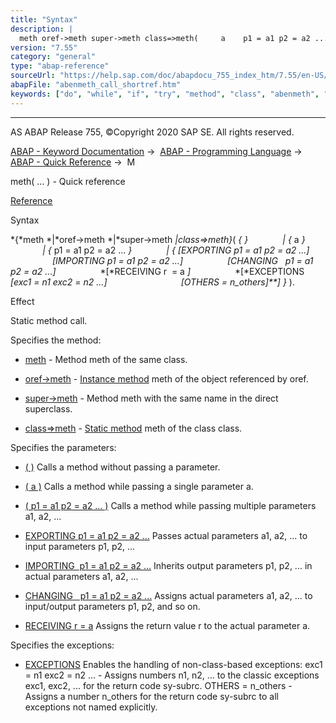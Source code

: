 ```yaml
---
title: "Syntax"
description: |
  meth oref->meth super->meth class=>meth(     a    p1 = a1 p2 = a2 ...    EXPORTING p1 = a1 p2 = a2 ... IMPORTING p1 = a1 p2 = a2 ... CHANGING   p1 = a1 p2 = a2 ... RECEIVING r  = a  EXCEPTIONS exc1 = n1 exc2 = n2 ..
version: "7.55"
category: "general"
type: "abap-reference"
sourceUrl: "https://help.sap.com/doc/abapdocu_755_index_htm/7.55/en-US/abenmeth_call_shortref.htm"
abapFile: "abenmeth_call_shortref.htm"
keywords: ["do", "while", "if", "try", "method", "class", "abenmeth", "call", "shortref"]
---
```


* * *

AS ABAP Release 755, ©Copyright 2020 SAP SE. All rights reserved.

[ABAP - Keyword Documentation](https://help.sap.com/doc/abapdocu_755_index_htm/7.55/en-US/abenabap.htm) →  [ABAP - Programming Language](https://help.sap.com/doc/abapdocu_755_index_htm/7.55/en-US/abenabap_reference.htm) →  [ABAP - Quick Reference](https://help.sap.com/doc/abapdocu_755_index_htm/7.55/en-US/abenabap_shortref.htm) →  M

meth( ... ) - Quick reference

[Reference](https://help.sap.com/doc/abapdocu_755_index_htm/7.55/en-US/abapcall_method_static_short.htm)

Syntax

*{*meth
*|*oref->meth
*|*super->meth
*|*class=>meth*}*( *{* *}*
             *|* *{* a *}*
             *|* *{* p1 = a1 p2 = a2 ... *}*
             *|* *{* *\[*EXPORTING p1 = a1 p2 = a2 ...*\]*
                 *\[*IMPORTING p1 = a1 p2 = a2 ...*\]*
                 *\[*CHANGING   p1 = a1 p2 = a2 ...*\]*
                 *\[*RECEIVING r  = a *\]*
                 *\[*EXCEPTIONS *\[*exc1 = n1 exc2 = n2 ...*\]*
                             *\[*OTHERS = n\_others*\]**\]* *}* ).

Effect

Static method call.

Specifies the method:

-   [meth](https://help.sap.com/doc/abapdocu_755_index_htm/7.55/en-US/abapcall_method_meth_ident_stat.htm) - Method meth of the same class.

-   [oref->meth](https://help.sap.com/doc/abapdocu_755_index_htm/7.55/en-US/abapcall_method_meth_ident_stat.htm) - [Instance method](https://help.sap.com/doc/abapdocu_755_index_htm/7.55/en-US/abeninstance_method_glosry.htm "Glossary Entry") meth of the object referenced by oref.

-   [super->meth](https://help.sap.com/doc/abapdocu_755_index_htm/7.55/en-US/abapcall_method_meth_ident_stat.htm) - Method meth with the same name in the direct superclass.

-   [class=>meth](https://help.sap.com/doc/abapdocu_755_index_htm/7.55/en-US/abapcall_method_meth_ident_stat.htm) - [Static method](https://help.sap.com/doc/abapdocu_755_index_htm/7.55/en-US/abenstatic_method_glosry.htm "Glossary Entry") meth of the class class.

Specifies the parameters:

-   [( )](https://help.sap.com/doc/abapdocu_755_index_htm/7.55/en-US/abapcall_method_static_short.htm)
    Calls a method without passing a parameter.
    

-   [( a )](https://help.sap.com/doc/abapdocu_755_index_htm/7.55/en-US/abapcall_method_static_short.htm)
    Calls a method while passing a single parameter a.
    

-   [( p1 = a1 p2 = a2 ... )](https://help.sap.com/doc/abapdocu_755_index_htm/7.55/en-US/abapcall_method_static_short.htm)
    Calls a method while passing multiple parameters a1, a2, ...
    

-   [EXPORTING p1 = a1 p2 = a2 ...](https://help.sap.com/doc/abapdocu_755_index_htm/7.55/en-US/abapcall_method_parameters.htm)
    Passes actual parameters a1, a2, ... to input parameters p1, p2, ...
    

-   [IMPORTING  p1 = a1 p2 = a2 ...](https://help.sap.com/doc/abapdocu_755_index_htm/7.55/en-US/abapcall_method_parameters.htm)
    Inherits output parameters p1, p2, ... in actual parameters a1, a2, ...
    

-   [CHANGING   p1 = a1 p2 = a2 ...](https://help.sap.com/doc/abapdocu_755_index_htm/7.55/en-US/abapcall_method_parameters.htm)
    Assigns actual parameters a1, a2, ... to input/output parameters p1, p2, and so on.
    

-   [RECEIVING r = a](https://help.sap.com/doc/abapdocu_755_index_htm/7.55/en-US/abapcall_method_parameters.htm)
    Assigns the return value r to the actual parameter a.
    

Specifies the exceptions:

-   [EXCEPTIONS](https://help.sap.com/doc/abapdocu_755_index_htm/7.55/en-US/abapcall_method_parameters.htm)
    Enables the handling of non-class-based exceptions:
    exc1 = n1 exc2 = n2 ... - Assigns numbers n1, n2, ... to the classic exceptions exc1, exc2, ... for the return code sy-subrc.
    OTHERS = n\_others - Assigns a number n\_others for the return code sy-subrc to all exceptions not named explicitly.